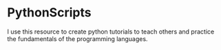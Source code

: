 # PythonScripts
I use this resource to create python tutorials to teach others and practice the fundamentals of the programming languages.

